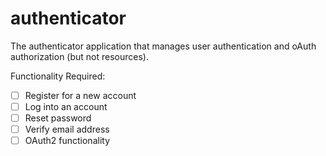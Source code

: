 authenticator
=============

The authenticator application that manages user authentication and oAuth authorization (but not resources).

Functionality Required:

- [ ] Register for a new account
- [ ] Log into an account
- [ ] Reset password
- [ ] Verify email address
- [ ] OAuth2 functionality
